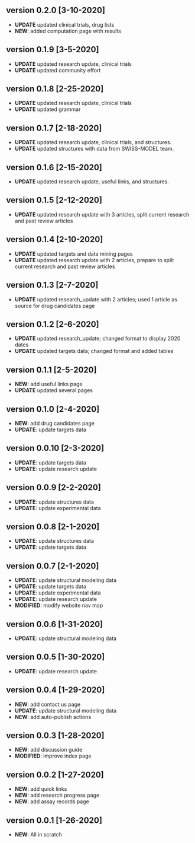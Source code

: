 ## version 0.2.0 [3-10-2020]
* **UPDATE** updated clinical trials, drug lists
* **NEW**: added computation page with results

## version 0.1.9 [3-5-2020]
* **UPDATE** updated research update, clinical trials
* **UPDATE** updated community effort

## version 0.1.8 [2-25-2020]
* **UPDATE** updated research update, clinical trials
* **UPDATE** updated grammar 

## version 0.1.7 [2-18-2020]
* **UPDATE** updated research update, clinical trials, and structures. 
* **UPDATE** updated structures with data from SWISS-MODEL team. 

## version 0.1.6 [2-15-2020]
* **UPDATE** updated research update, useful links, and structures. 

## version 0.1.5 [2-12-2020]
* **UPDATE** updated research update with 3 articles, split current research and past review articles

## version 0.1.4 [2-10-2020]
* **UPDATE** updated targets and data mining pages
* **UPDATE** updated research update with 2 articles, prepare to split current research and past review articles

## version 0.1.3 [2-7-2020]
* **UPDATE** updated research_update with 2 articles; used 1 article as source for drug candidates page

## version 0.1.2 [2-6-2020]
* **UPDATE** updated research_update; changed format to display 2020 dates
* **UPDATE** updated targets data; changed format and added tables 

## version 0.1.1 [2-5-2020]
* **NEW**: add useful links page
* **UPDATE** updated several pages

## version 0.1.0 [2-4-2020]
* **NEW**: add drug candidates page
* **UPDATE**: update targets data

## version 0.0.10 [2-3-2020]
* **UPDATE**: update targets data
* **UPDATE**: update research update

## version 0.0.9 [2-2-2020]
* **UPDATE**: update structures data
* **UPDATE**: update experimental data

## version 0.0.8 [2-1-2020]
* **UPDATE**: update structures data
* **UPDATE**: update targets data

## version 0.0.7 [2-1-2020]
* **UPDATE**: update structural modeling data
* **UPDATE**: update targets data
* **UPDATE**: update experimental data
* **UPDATE**: update research update
* **MODIFIED**: modify website nav map

## version 0.0.6 [1-31-2020]
* **UPDATE**: update structural modeling data

## version 0.0.5 [1-30-2020]
* **UPDATE**: update research update

## version 0.0.4 [1-29-2020]
* **NEW**: add contact us page
* **UPDATE**: update structural modeling data
* **NEW**: add auto-publish actions

## version 0.0.3 [1-28-2020]
* **NEW**: add discussion guide
* **MODIFIED**: improve index page

## version 0.0.2 [1-27-2020]
* **NEW**: add quick links
* **NEW**: add research progress page
* **NEW**: add assay records page

## version 0.0.1 [1-26-2020]
* **NEW**: All in scratch

